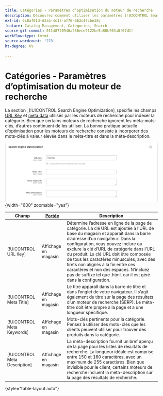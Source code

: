 ```yaml
---
title: Catégories - Paramètres d’optimisation du moteur de recherche
description: Découvrez comment utiliser les paramètres [!UICONTROL Search Engine Optimization] pour définir la clé d’URL et les champs de métadonnées utilisés par les moteurs de recherche pour indexer la catégorie.
exl-id: 6c8af01d-d2aa-4c13-af76-663c47cbe38c
feature: Catalog Management, Categories, Search
source-git-commit: 01148770946a236ece2122be5a88b963a0f07d1f
workflow-type: tm+mt
source-wordcount: '278'
ht-degree: 0%

---
```


# Catégories - Paramètres d’optimisation du moteur de recherche

La section _[!UICONTROL Search Engine Optimization]_spécifie les champs [URL Key](catalog-urls.md) et [meta data](../merchandising-promotions/meta-data.md) utilisés par les moteurs de recherche pour indexer la catégorie. Bien que certains moteurs de recherche ignorent les méta-mots-clés, d’autres continuent de les utiliser. La bonne pratique actuelle d’optimisation pour les moteurs de recherche consiste à incorporer des mots-clés à valeur élevée dans le méta-titre et dans la méta-description.

![Optimisation du moteur de recherche](./assets/categories-search-engine-optimization.png){width="600" zoomable="yes"}

| Champ | [Portée](../getting-started/websites-stores-views.md#scope-settings) | Description |
|--- |--- |----------------------------------------------------|
| [!UICONTROL URL Key] | Affichage en magasin | Détermine l’adresse en ligne de la page de catégorie. La clé URL est ajoutée à l’URL de base du magasin et apparaît dans la barre d’adresse d’un navigateur. Dans la configuration, vous pouvez inclure ou exclure la clé d’URL de catégorie dans l’URL du produit. La clé URL doit être composée de tous les caractères minuscules, avec des tirets non alignés à la fin entre ces caractères et non des espaces. N’incluez pas de suffixe tel que .html, car il est géré dans la configuration. |
| [!UICONTROL Meta Title] | Affichage en magasin | Le titre apparaît dans la barre de titre et dans l’onglet de votre navigateur. Il s’agit également du titre sur la page des résultats d’un moteur de recherche (SERP). Le méta-titre doit être propre à la page et a une longueur spécifique. |
| [!UICONTROL Meta Keywords] | Affichage en magasin | Mots-clés pertinents pour la catégorie. Pensez à utiliser des mots-clés que les clients peuvent utiliser pour trouver des produits dans la catégorie. |
| [!UICONTROL Meta Description] | Affichage en magasin | La méta-description fournit un bref aperçu de la page pour les listes de résultats de recherche. La longueur idéale est comprise entre 150 et 160 caractères, avec un maximum de 255 caractères. Bien que invisible pour le client, certains moteurs de recherche incluent la méta-description sur la page des résultats de recherche. |

{style="table-layout:auto"}
